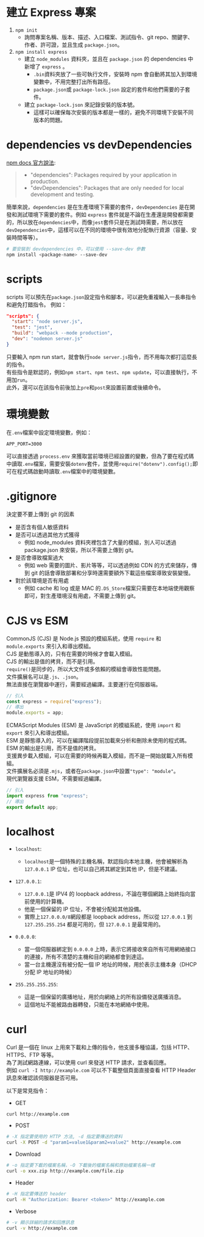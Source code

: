 # 建立 Express 專案

1. `npm init`
   - 詢問專案名稱、版本、描述、入口檔案、測試指令、git repo、關鍵字、作者、許可證，並且生成 `package.json`。
2. `npm install express`
   - 建立 `node_modules` 資料夾，並且在 `package.json` 的 dependencies 中新增了 `express` 。
     - `.bin`資料夾放了一些可執行文件，安裝時 npm 會自動將其加入到環境變數中，不用完整打出所有路徑。
     - `package.json`或 `package-lock.json` 設定的套件和他們需要的子套件。
   - 建立 `package-lock.json` 來記錄安裝的版本號。
     - 這樣可以確保每次安裝的版本都是一樣的，避免不同環境下安裝不同版本的問題。

# dependencies vs devDependencies

[npm docs 官方說法](https://docs.npmjs.com/cli/v7/configuring-npm/package-json#dependencies):

> - "dependencies": Packages required by your application in production.
> - "devDependencies": Packages that are only needed for local development and testing.

簡單來說，`dependencies` 是在生產環境下需要的套件，`devDependencies` 是在開發和測試環境下需要的套件。例如
`express` 套件就是不論在生產還是開發都需要的，所以放在`dependencies`中，而像`jest`套件只是在測試時需要，所以放在`devDependencies`中，這樣可以在不同的環境中很有效地分配執行資源（容量、安裝時間等等）。

```bash
# 要安裝到 devdependencies 中，可以使用 --save-dev 參數
npm install <package-name> --save-dev
```

# scripts

scripts 可以預先在`package.json`設定指令和腳本，可以避免重複輸入一長串指令和避免打錯指令。
例如：

```json
"scripts": {
  "start": "node server.js",
  "test": "jest",
  "build": "webpack --mode production",
  "dev": "nodemon server.js"
}
```

只要輸入 npm run start，就會執行`node server.js`指令，而不用每次都打這麼長的指令。 \
有些指令是默認的，例如`npm start`、`npm test`、`npm update`，可以直接執行，不用加`run`。 \
此外，還可以在該指令前後加上`pre`和`post`來設置前置或後續命令。

# 環境變數

在`.env`檔案中設定環境變數，例如：

```env
APP_PORT=3000
```

可以直接透過 `process.env` 來獲取當前環境已經設置的變數，但為了要在程式碼中讀取`.env`檔案，需要安裝`dotenv`套件，並使用`require("dotenv").config();`即可在程式碼啟動時讀取`.env`檔案中的環境變數。

# .gitignore

決定要不要上傳到 git 的因素

- 是否含有個人敏感資料
- 是否可以透過其他方式獲得
  - 例如 node_modules 資料夾裡包含了大量的模組，別人可以透過 package.json 來安裝，所以不需要上傳到 git。
- 是否會導致檔案過大
  - 例如 web 需要的圖片、影片等等，可以透過例如 CDN 的方式來儲存，傳到 git 的話會導致部署和分享時還需要額外下載這些檔案導致安裝變慢。
- 對於該環境是否有用處
  - 例如 cache 和 log 或是 MAC 的`.DS_Store`檔案只需要在本地端使用觀察即可，對生產環境沒有用處，不需要上傳到 git。

# CJS vs ESM

CommonJS (CJS) 是 Node.js 預設的模組系統，使用 `require` 和 `module.exports` 來引入和導出模組。 \
CJS 是動態導入的，只有在需要的時候才會載入模組。 \
CJS 的輸出是值的拷貝，而不是引用。 \
`require()`是同步的，所以大文件或多依賴的模組會導致性能問題。 \
文件擴展名可以是`.js`、`.json`。 \
無法直接在瀏覽器中運行，需要經過編譯。主要運行在伺服器端。

```js
// 引入
const express = require("express");
// 導出
module.exports = app;
```

ECMAScript Modules (ESM) 是 JavaScript 的模組系統，使用 `import` 和 `export` 來引入和導出模組。 \
ESM 是靜態導入的，可以在編譯階段提前加載來分析和刪除未使用的程式碼。 \
ESM 的輸出是引用，而不是值的拷貝。 \
支援異步載入模組，可以在需要的時候再載入模組，而不是一開始就載入所有模組。 \
文件擴展名必須是`.mjs`，或者在`package.json`中設置`"type": "module"`。 \
現代瀏覽器支援 ESM，不需要經過編譯。

```js
// 引入
import express from "express";
// 導出
export default app;
```

# localhost

- `localhost`:

  - `localhost`是一個特殊的主機名稱，默認指向本地主機，他會被解析為`127.0.0.1` IP 位址，也可以自己將其綁定到其他 IP，但是不建議。

- `127.0.0.1`:

  - `127.0.0.1`是 IPV4 的 loopback address，不論在哪個網路上始終指向當前使用的計算機。
  - 他是一個保留的 IP 位址，不會被分配給其他設備。
  - 實際上`127.0.0.0/8`網段都是 loopback address，所以從 `127.0.0.1` 到 `127.255.255.254` 都是可用的，但 `127.0.0.1` 是最常用的。

- `0.0.0.0`:

  - 當一個伺服器綁定到 `0.0.0.0` 上時，表示它將接收來自所有可用網絡接口的連接，所有不清楚的主機和目的網絡都會到達這。
  - 當一台主機還沒有被分配一個 IP 地址的時候，用於表示主機本身（DHCP 分配 IP 地址的時候）

- `255.255.255.255`:
  - 這是一個保留的廣播地址，用於向網絡上的所有設備發送廣播消息。
  - 這個地址不能被路由器轉發，只能在本地網絡中使用。

# curl

Curl 是一個在 linux 上用來下載和上傳的指令，他支援多種協議，包括 HTTP、HTTPS、FTP 等等。 \
為了測試網路連線，可以使用 curl 來發送 HTTP 請求，並查看回應。 \
例如 `curl -I http://example.com` 可以不下載整個頁面直接查看 HTTP Header 訊息來確認該伺服器是否可用。

以下是常見指令：

- GET

```bash
curl http://example.com
```

- POST

```bash
# -X 指定要使用的 HTTP 方法, -d 指定要傳送的資料
curl -X POST -d "param1=value1&param2=value2" http://example.com
```

- Download

```bash
# -o 指定要下載的檔案名稱，-O 下載後的檔案名稱和原始檔案名稱一樣
curl -o xxx.zip http://example.com/file.zip
```

- Header

```bash
# -H 指定要傳送的 header
curl -H "Authorization: Bearer <token>" http://example.com
```

- Verbose

```bash
# -v 顯示詳細的請求和回應訊息
curl -v http://example.com
```
